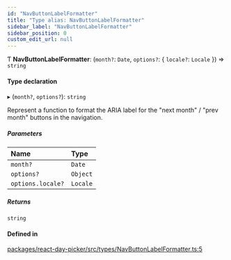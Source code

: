 ```yaml
---
id: "NavButtonLabelFormatter"
title: "Type alias: NavButtonLabelFormatter"
sidebar_label: "NavButtonLabelFormatter"
sidebar_position: 0
custom_edit_url: null
---
```


Ƭ **NavButtonLabelFormatter**: (`month?`: `Date`, `options?`: { `locale?`: `Locale`  }) => `string`

#### Type declaration

▸ (`month?`, `options?`): `string`

Represent a function to format the ARIA label for the "next month" / "prev
month" buttons in the navigation.

##### Parameters

| Name | Type |
| :------ | :------ |
| `month?` | `Date` |
| `options?` | `Object` |
| `options.locale?` | `Locale` |

##### Returns

`string`

#### Defined in

[packages/react-day-picker/src/types/NavButtonLabelFormatter.ts:5](https://github.com/gpbl/react-day-picker/blob/0df406c0/packages/react-day-picker/src/types/NavButtonLabelFormatter.ts#L5)
